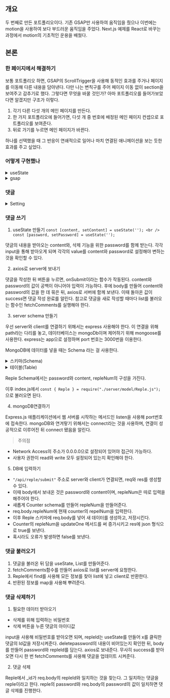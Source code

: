 ## 개요 
 두 번째로 만든 포트폴리오이다. 기존 GSAP만 사용하여 움직임을 줬으나 이번에는 motion을 사용하여 보다 부드러운 움직임을 주었다.
 Next.js 예제를 React로 바꾸는 과정에서 motion의 기초적인 운용을 배웠다. 

## 본론

### 한 페이지에서 해결하기 
 보통 포트폴리오 하면, GSAP의 ScrollTrigger을 사용해 동적인 효과를 주거나 페이지를 이동해 다른 내용을 담아낸다. 
 다만 나는 변칙구를 주어 페이지 이동 없이 section을 보여주고 감추기로 했다. 
 그렇다면 무엇을 바꿀 것인가? 아마 포트폴리오를 들어가보았다면 알겠지만 구조가 이렇다. 

 1. 각기 다른 다섯 개의 메인 페이지를 만든다.
 2. 한 가지 포트폴리오에 들어가면, 다섯 개 중 번호에 배정된 메인 페이지 컨셉으로 포트폴리오를 보여준다.
 3. 뒤로 가기를 누르면 메인 페이지가 바뀐다.

 하나를 선택했을 때 그 반응이 연쇄적으로 일어나 마치 연결된 애니메이션을 보는 듯한 효과를 주고 싶었다. 

### 어떻게 구현했나 

<details>
  <summary>useState</summary>
  각 애니메이션을 제어할 useState를 만들었다. 

 1. currentSection은 section1의 메인페이지 위치를 관리한다.
 2. currentPort는 section2의 포트폴리오 위치를 관리한다.
 3. color, textcolor,chatcolor 는 각각 변화하는 backGorund나 color을 포트폴리오에 맞게 변경한다.

 특정 이미지나 nav를 눌렀을 때 useState를 사용하여 계속 새로 색 코드를 바꾸고, 메인페이지와 포트폴리오의 className을 넣어줄 수 있다. 
  
</details>

<details>
  <summary>gsap</summary>
 
  1. gsap.set()을 사용하여 기본 상태를 세팅한다. useEffect를 사용해 color가 변경될 때마다 기본 세팅이 된다.
  2. showPort와 showPort01을 분리한 건 애니메이션이 끝나는 걸 확인한 뒤, Port를 보여주기 위해서이다.
  3. Back 버튼을 누르면 setshow에 false를 넣은 뒤 사라지는 애니메이션을 넣어준다. 이때 바로 메인 화면으로 넘어가면 어색하기 때문에 setTime을 걸어 텀을 주었다.
  4. 각 메인페이지 문구마다 SplitText를 사용했기 때문에 다른 효과를 주었다. 
  
</details>

### 댓글  

<details>
    <summary>Setting</summary>

  <details>
    <summary>Client</summary>
   
   1) axios
   2) firebase
   3) http-proxy-middleware
    
  </details>
  
  <details>
    <summary>server</summary>
   
   1) express
   2) mongoose
   3) multer
   4) nodemon
   5) path
  
  이때 package.json의   "scripts"의  "start"는 "node index.js" nodemon index.js로 변경한다.<br />
  이러면 서버에 수정사항이 생길 때마다 Teminal에 곧바로 보여주기 때문에 수월히 개발 가능하다. 
    
  </details>
 </details>

<h3>댓글 쓰기</h3>

1) useState 만들기 
`
  const [content, setContent] = useState(''); <br />
  const [password, setPassword] = useState('');
`

댓글의 내용을 받아오는 content와, 삭제 기능을 위한 password를 함께 받는다. 
각각 input을 통해 받아오게 되며 각각의 value를 content와 password로 설정해야 변하는 것을 확인할 수 있다.

2) axios로 server에 보내기 

댓글을 작성한 뒤 버튼을 누르면, onSubmit이라는 함수가 작동된다. 
content와 password의 값이 공백이 아니어야 입력이 가능하다.
후에 body를 만들어 content와 password의 값을 한 데 묶은 뒤, axios로 서버에 함께 보낸다.
이때 돌아온 값이 success면 댓글 작성 완료를 알린다. 
참고로 댓글을 새로 작성할 때마다 list를 불러오는 함수인 fetchComments를 실행해야 한다.

3) server schema 만들기

우선 server와 client를 연결하기 위해서는 express 사용해야 한다. 
이 연결을 위해 path라는 다리를 놓고, 데이터베이스는 mongoDb이며 제어하기 위해 mongoose를 사용한다.
express는 app으로 설정하며 port 번호는 3000번을 이용한다. 

MongoDB에 데이터를 넣을 때는 Schema 라는 걸 사용한다. 

<details>
<summary>스키마(Schema)</summary>

정의: 스키마는 데이터베이스에서 전체 데이터 구조를 나타내는 개념이다.
내용: 스키마는 테이블, 뷰, 프로시저, 함수 등의 데이터베이스 객체들 간의 관계, 제약 조건, 데이터 타입 등을 정의한다.
용도: 데이터베이스의 설계를 나타내며, 데이터의 구조와 조작 방법에 대한 전반적인 규칙을 정의한다.

</details>

<details>
<summary>테이블(Table)</summary>

정의: 테이블은 실제 데이터가 저장되는 공간으로, 행과 열로 이루어진 이차원 구조이다.
내용: 테이블은 실제 데이터를 포함하며, 각 열(Column)은 특정 데이터 유형을 나타내고, 각 행(Row)은 실제 데이터 레코드를 나타낸다.
용도: 데이터베이스에서 정보를 구조적으로 저장하고 관리하기 위한 기본 단위로 사용된다.
</details>

Reple Schema에서는 password와 content, repleNum의 구성을 가진다. 

이후 index.js에서
`const { Reple } = require("./server/model/Reple.js");`
으로 불러오면 된다.

4) mongoDB연결하기

Express.js 애플리케이션에서 웹 서버를 시작하는 메서드인 listen을 사용해 port번호에 접속한다.
mongoDB와 연겨랗기 위해서는 connect라는 것을 사용하며, 연결이 성공적으로 이루어진 뒤 connect 됐음을 알린다. 

> 주의점
* Network Access의 주소가 0.0.0.0으로 설정되어 있어야 접근이 가능하다. 
* 사용자 권한이 read와 write 모두 설정되어 있는지 확인해야 한다. 

5) DB에 입력하기 

* `"/api/reple/submit"` 주소로 server와 client가 연결되면, req와 res를 생성할 수 있다. 
* 이때 body에서 보내온 것은 password와 content이며, repleNum은 따로 입력을 해주어야 한다. 
* 새롭게 Counter schema를 만들어 repleNum을 만들어준다. 
* req.body.repleNum에 현재 counter의 repelNum을 입력한다.
* 이후 Reple 스키마에 req.body를 넣어 새 데이터를 생성하고, 저장시킨다. 
* Counter의 repleNum을 updateOne 메서드를 써 증가시키고 res에 json 형식으로 true를 보낸다. 
* 혹시라도 오류가 발생하면 false를 보낸다. 

<h3>댓글 불러오기</h3>

1) 댓글을 불러온 뒤 담을 useState, List를 만들어준다.
2) fetchComments함수를 만들어 axios로 list를 server에 요청한다.
3) Reple에서 find를 사용해 모든 정보를 찾아 list에 넣고 client로 반환한다.
4) 반환된 정보를 map을 사용해 뿌려준다. 

<h3> 댓글 삭제하기 </h3>

1) 필요한 데이터 받아오기

* 삭제를 위해 입력하는 비밀번호
* 삭제 버튼을 누른 댓글의 아이디값

input을 사용해 비밀번호를 받아오면 되며, repleId는 useState를 만들어 x를 클릭한 댓글의 Id값을 저장시켜준다. 
deletepassword의 내용이 비어있는지 확인한 뒤, body를 만들어 password와 repleId를 담는다. 
axios로 보내준다.
무사히 success를 받아오면 다시 한 번 fetchComments를 사용해 댓글을 업데이트 시켜준다. 

2) 댓글 삭제

Reple에서 _id가 req.body의 repleId와 일치하는 것을 찾는다.
그 일치하는 댓글을 reple이라고 한다. 
reple의 password와 req.body의 password의 값이 일치하면 댓글 삭제를 진행한다. 
